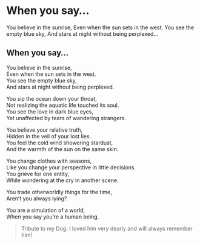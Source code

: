 # When you say…

You believe in the sunrise, Even when the sun sets in the west. You see the empty blue sky, And stars at night without being perplexed…

## When you say… <a id="e8ea"></a>

You believe in the sunrise,  
Even when the sun sets in the west.  
You see the empty blue sky,  
And stars at night without being perplexed.

You sip the ocean down your throat,  
Not realizing the aquatic life touched its soul.  
You see the love in dark blue eyes,  
Yet unaffected by tears of wandering strangers.

You believe your relative truth,  
Hidden in the veil of your lost lies.  
You feel the cold wind showering stardust,  
And the warmth of the sun on the same skin.

You change clothes with seasons,  
Like you change your perspective in little decisions.  
You grieve for one entity,  
While wondering at the cry in another scene.

You trade otherworldly things for the time,  
Aren’t you always lying?

You are a simulation of a world,  
When you say you’re a human being.

> Tribute to my Dog. I loved him very dearly and will always remember him!

